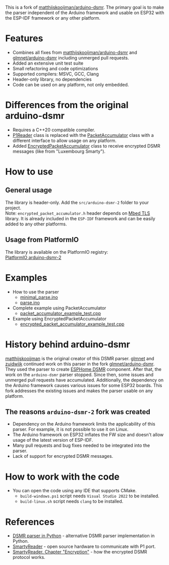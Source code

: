 This is a fork of [matthijskooijman/arduino-dsmr](https://github.com/matthijskooijman/arduino-dsmr).
The primary goal is to make the parser independent of the Arduino framework and usable on ESP32 with the ESP-IDF framework or any other platform.

# Features
* Combines all fixes from [matthijskooijman/arduino-dsmr](https://github.com/matthijskooijman/arduino-dsmr) and [glmnet/arduino-dsmr](https://github.com/glmnet/arduino-dsmr) including unmerged pull requests.
* Added an extensive unit test suite
* Small refactoring and code optimizations
* Supported compilers: MSVC, GCC, Clang
* Header-only library, no dependencies
* Code can be used on any platform, not only embedded.

# Differences from the original arduino-dsmr
* Requires a C++20 compatible compiler.
* [P1Reader](https://github.com/matthijskooijman/arduino-dsmr/blob/master/src/dsmr/reader.h) class is replaced with the [PacketAccumulator](https://github.com/PolarGoose/arduino-dsmr-2/blob/master/src/dsmr/packet_accumulator.h) class with a different interface to allow usage on any platform.
* Added [EncryptedPacketAccumulator](https://github.com/PolarGoose/arduino-dsmr-2/blob/master/src/arduino-dsmr-2/encrypted_packet_accumulator.h) class to receive encrypted DSMR messages (like from "Luxembourg Smarty").

# How to use
## General usage
The library is header-only. Add the `src/arduino-dsmr-2` folder to your project.<br>
Note: `encrypted_packet_accumulator.h` header depends on [Mbed TLS](https://www.trustedfirmware.org/projects/mbed-tls/) library. It is already included in the `ESP-IDF` framework and can be easily added to any other platforms.

## Usage from PlatformIO
The library is available on the PlatformIO registry:<br>
[PlatformIO arduino-dsmr-2](https://registry.platformio.org/libraries/polargoose/arduino-dsmr-2/installation)

# Examples
* How to use the parser
  * [minimal_parse.ino](https://github.com/matthijskooijman/arduino-dsmr/blob/master/examples/minimal_parse/minimal_parse.ino)
  * [parse.ino](https://github.com/matthijskooijman/arduino-dsmr/blob/master/examples/parse/parse.ino)
* Complete example using PacketAccumulator
  * [packet_accumulator_example_test.cpp](https://github.com/PolarGoose/arduino-dsmr-2/blob/master/src/test/packet_accumulator_example_test.cpp)
* Example using EncryptedPacketAccumulator
  * [encrypted_packet_accumulator_example_test.cpp](https://github.com/PolarGoose/arduino-dsmr-2/blob/master/src/test/encrypted_packet_accumulator_example_test.cpp)

# History behind arduino-dsmr
[matthijskooijman](https://github.com/matthijskooijman) is the original creator of this DSMR parser.
[glmnet](https://github.com/glmnet) and [zuidwijk](https://github.com/zuidwijk) continued work on this parser in the fork [glmnet/arduino-dsmr](https://github.com/glmnet/arduino-dsmr). They used the parser to create [ESPHome DSMR](https://esphome.io/components/sensor/dsmr/) component.
After that, the work on the `arduino-dsmr` parser stopped.
Since then, some issues and unmerged pull requests have accumulated. Additionally, the dependency on the Arduino framework causes various issues for some ESP32 boards.
This fork addresses the existing issues and makes the parser usable on any platform.

## The reasons `arduino-dsmr-2` fork was created
* Dependency on the Arduino framework limits the applicability of this parser. For example, it is not possible to use it on Linux.
* The Arduino framework on ESP32 inflates the FW size and doesn't allow usage of the latest version of ESP-IDF.
* Many pull requests and bug fixes needed to be integrated into the parser.
* Lack of support for encrypted DSMR messages.

# How to work with the code
* You can open the code using any IDE that supports CMake.
  * `build-windows.ps1` script needs `Visual Studio 2022` to be installed.
  * `build-linux.sh` script needs `clang` to be installed.

# References
* [DSMR parser in Python](https://github.com/ndokter/dsmr_parser/tree/master) - alternative DSMR parser implementation in Python.
* [SmartyReader](https://www.weigu.lu/microcontroller/smartyReader_P1/index.html) - open source hardware to communicate with P1 port.
* [SmartyReader. Chapter "Encryption"](https://www.weigu.lu/microcontroller/smartyReader/index.html) - how the encrypted DSMR protocol works.
